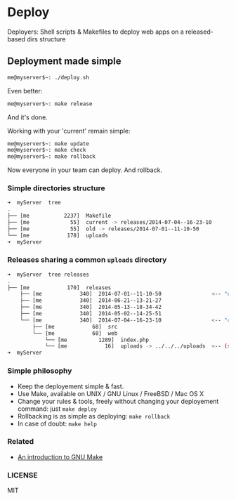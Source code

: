 Deploy
======

Deployers: Shell scripts &amp; Makefiles to deploy web apps on a released-based dirs structure


## Deployment made simple

```bash
me@myserver$~: ./deploy.sh
```

Even better:

```bash
me@myserver$~: make release

```

And it's done.

Working with your 'current' remain simple:

```bash
me@myserver$~: make update
me@myserver$~: make check
me@myserver$~: make rollback
```

Now everyone in your team can deploy. And rollback.

### Simple directories structure

```bash
➜  myServer  tree
.
├── [me           2237]  Makefile
├── [me             55]  current -> releases/2014-07-04--16-23-10
├── [me             55]  old -> releases/2014-07-01--11-10-50
└── [me            170]  uploads
➜  myServer
```

### Releases sharing a common `uploads` directory

```bash
➜  myServer  tree releases
.
├── [me            170]  releases
    ├── [me            340]  2014-07-01--11-10-50                <-- "old"
    ├── [me            340]  2014-06-21--13-21-27
    ├── [me            340]  2014-05-13--18-34-42
    ├── [me            340]  2014-05-02--14-25-51
    └── [me            340]  2014-07-04--16-23-10                <-- "current"
        ├── [me            68]  src
        └── [me            68]  web
            └── [me          1289]  index.php
            └── [me            16]  uploads -> ../../../uploads  <-- (shared)
➜  myServer
```

### Simple philosophy

- Keep the deployement simple & fast.
- Use Make, available on UNIX / GNU Linux / FreeBSD / Mac OS X
- Change your rules & tools, freely without changing your deployement command: just `make deploy`
- Rollbacking is as simple as deploying: `make rollback`
- In case of doubt: `make help`

### Related

- [An introduction to GNU Make](http://www.gnu.org/software/make/manual/make.html#Introduction)

### LICENSE

MIT
